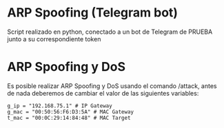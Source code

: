 # ARP Spoofing (Telegram bot)

Script realizado en python, conectado a un bot de Telegram de PRUEBA junto a su correspondiente token

# ARP Spoofing y DoS

Es posible realizar ARP Spoofing y DoS usando el comando /attack, antes de nada deberemos de cambiar el valor de las siguientes variables:


```
g_ip = "192.168.75.1" # IP Gateway
g_mac = "00:50:56:F6:D3:5A" # MAC Gateway
t_mac = "00:0C:29:14:84:48" # MAC Target
```
